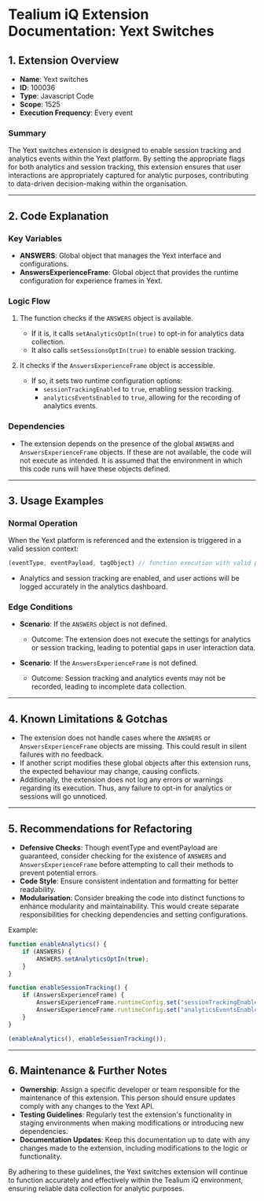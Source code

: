 # Tealium iQ Extension Documentation: Yext Switches

## 1. Extension Overview

- **Name**: Yext switches
- **ID**: 100036
- **Type**: Javascript Code
- **Scope**: 1525
- **Execution Frequency**: Every event

### Summary
The Yext switches extension is designed to enable session tracking and analytics events within the Yext platform. By setting the appropriate flags for both analytics and session tracking, this extension ensures that user interactions are appropriately captured for analytic purposes, contributing to data-driven decision-making within the organisation.

---

## 2. Code Explanation

### Key Variables
- **ANSWERS**: Global object that manages the Yext interface and configurations.
- **AnswersExperienceFrame**: Global object that provides the runtime configuration for experience frames in Yext.

### Logic Flow
1. The function checks if the `ANSWERS` object is available.
   - If it is, it calls `setAnalyticsOptIn(true)` to opt-in for analytics data collection.
   - It also calls `setSessionsOptIn(true)` to enable session tracking.

2. It checks if the `AnswersExperienceFrame` object is accessible.
   - If so, it sets two runtime configuration options:
     - `sessionTrackingEnabled` to `true`, enabling session tracking.
     - `analyticsEventsEnabled` to `true`, allowing for the recording of analytics events.

### Dependencies
- The extension depends on the presence of the global `ANSWERS` and `AnswersExperienceFrame` objects. If these are not available, the code will not execute as intended. It is assumed that the environment in which this code runs will have these objects defined.

---

## 3. Usage Examples

### Normal Operation
When the Yext platform is referenced and the extension is triggered in a valid session context:
```javascript
(eventType, eventPayload, tagObject) // function execution with valid parameters
```
- Analytics and session tracking are enabled, and user actions will be logged accurately in the analytics dashboard.

### Edge Conditions
- **Scenario**: If the `ANSWERS` object is not defined.
  - Outcome: The extension does not execute the settings for analytics or session tracking, leading to potential gaps in user interaction data.

- **Scenario**: If the `AnswersExperienceFrame` is not defined.
  - Outcome: Session tracking and analytics events may not be recorded, leading to incomplete data collection.

---

## 4. Known Limitations & Gotchas

- The extension does not handle cases where the `ANSWERS` or `AnswersExperienceFrame` objects are missing. This could result in silent failures with no feedback.
- If another script modifies these global objects after this extension runs, the expected behaviour may change, causing conflicts.
- Additionally, the extension does not log any errors or warnings regarding its execution. Thus, any failure to opt-in for analytics or sessions will go unnoticed.

---

## 5. Recommendations for Refactoring

- **Defensive Checks**: Though eventType and eventPayload are guaranteed, consider checking for the existence of `ANSWERS` and `AnswersExperienceFrame` before attempting to call their methods to prevent potential errors. 
- **Code Style**: Ensure consistent indentation and formatting for better readability.
- **Modularisation**: Consider breaking the code into distinct functions to enhance modularity and maintainability. This would create separate responsibilities for checking dependencies and setting configurations.
  
Example:
```javascript
function enableAnalytics() {
    if (ANSWERS) {
        ANSWERS.setAnalyticsOptIn(true);
    }
}

function enableSessionTracking() {
    if (AnswersExperienceFrame) {
        AnswersExperienceFrame.runtimeConfig.set("sessionTrackingEnabled", true);
        AnswersExperienceFrame.runtimeConfig.set("analyticsEventsEnabled", true);
    }
}

(enableAnalytics(), enableSessionTracking());
```

---

## 6. Maintenance & Further Notes

- **Ownership**: Assign a specific developer or team responsible for the maintenance of this extension. This person should ensure updates comply with any changes to the Yext API.
- **Testing Guidelines**: Regularly test the extension's functionality in staging environments when making modifications or introducing new dependencies.
- **Documentation Updates**: Keep this documentation up to date with any changes made to the extension, including modifications to the logic or functionality.

By adhering to these guidelines, the Yext switches extension will continue to function accurately and effectively within the Tealium iQ environment, ensuring reliable data collection for analytic purposes.